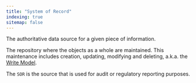 ```yaml
---
title: "System of Record"
indexing: true
sitemap: false
---
```


The authoritative data source for a given piece of information.

The repository where the objects as a whole are maintained. This maintenance includes creation, updating, modifying and deleting, a.k.a. the [Write Model](/doc/write-model).

The `SOR` is the source that is used for audit or regulatory reporting purposes.